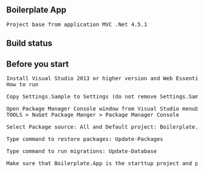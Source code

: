 <h2>Boilerplate App</h2>

<pre>Project base from application MVC .Net 4.5.1</pre>

<h2>Build status</h2>

<h2>Before you start</h2>

<pre>Install Visual Studio 2013 or higher version and Web Essentials
How to run

Copy Settings.Sample to Settings (do not remove Settings.Sample)

Open Package Manager Console window from Visual Studio menubar:
TOOLS > NuGet Package Manger > Package Manager Console

Select Package source: All and Default project: Boilerplate.App

Type command to restore packages: Update-Packages

Type command to run migrations: Update-Database

Make sure that Boilerplate.App is the starttup project and press F5
</pre>
